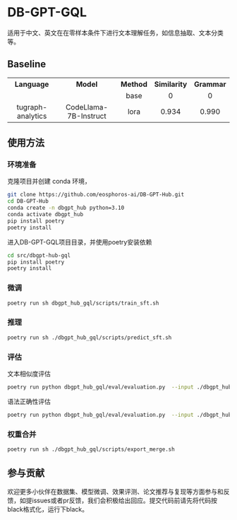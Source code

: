 # DB-GPT-GQL

适用于中文、英文在在零样本条件下进行文本理解任务，如信息抽取、文本分类等。

## Baseline
<table style="text-align: center;">
  <tr>
    <th style="text-align: center;">Language</th>
    <th style="text-align: center;">Model</th>
    <th>Method</th>
    <th>Similarity</th>
    <th>Grammar</th>
  </tr>
  <tr >
    <td></td>
    <td></td>
    <td>base</td>
    <td>0</td>
    <td>0</td>
  </tr>
  <tr>
    <td>tugraph-analytics</td>
    <td>CodeLlama-7B-Instruct</td>
    <td>lora</td>
    <td>0.934</td>
    <td>0.990</td>
  </tr>
</table>

## 使用方法

### 环境准备

克隆项目并创建 conda 环境，
```bash
git clone https://github.com/eosphoros-ai/DB-GPT-Hub.git
cd DB-GPT-Hub
conda create -n dbgpt_hub python=3.10 
conda activate dbgpt_hub
pip install poetry
poetry install
```

进入DB-GPT-GQL项目目录，并使用poetry安装依赖
```bash
cd src/dbgpt-hub-gql
pip install poetry
poetry install
```

### 微调

```bash
poetry run sh dbgpt_hub_gql/scripts/train_sft.sh
```

### 推理

```bash
poetry run sh ./dbgpt_hub_gql/scripts/predict_sft.sh
```

### 评估
文本相似度评估

```bash
poetry run python dbgpt_hub_gql/eval/evaluation.py  --input ./dbgpt_hub_gql/output/pred/tugraph_analytics_dev.txt --gold ./dbgpt_hub_gql/data/tugraph-analytics/gold_dev.txt --etype similarity --impl tugraph_analytics
```

语法正确性评估
```bash
poetry run python dbgpt_hub_gql/eval/evaluation.py  --input ./dbgpt_hub_gql/output/pred/tugraph_analytics_dev.txt --gold ./dbgpt_hub_gql/data/tugraph-analytics/gold_dev.txt --etype grammar --impl tugraph-analytics
```

### 权重合并
```bash
poetry run sh ./dbgpt_hub_gql/scripts/export_merge.sh
```


## 参与贡献

欢迎更多小伙伴在数据集、模型微调、效果评测、论文推荐与复现等方面参与和反馈，如提issues或者pr反馈，我们会积极给出回应。提交代码前请先将代码按black格式化，运行下black。